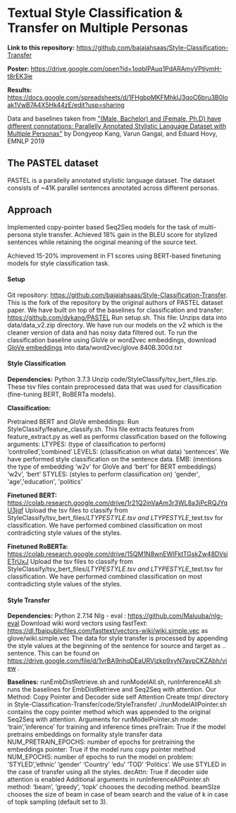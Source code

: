 # Textual Style Classification & Transfer on Multiple Personas
__Link to this repository:__ https://github.com/bajajahsaas/Style-Classification-Transfer

__Poster:__ https://drive.google.com/open?id=1oqbIPAuq1PdARAmyVPtiymH-t8rEK3ie

__Results:__ https://docs.google.com/spreadsheets/d/1FHgbpMKFMhklJ3qoC6bru3B0loak1VwB7A4X5Hk44zE/edit?usp=sharing


Data and baselines taken from ["(Male, Bachelor) and (Female, Ph.D) have different connotations: Parallelly Annotated Stylistic Language Dataset with Multiple Personas"](https:/arxiv.org/abs/1909.00098) by Dongyeop Kang, Varun Gangal, and Eduard Hovy, EMNLP 2019

## The PASTEL dataset
PASTEL is a parallelly annotated stylistic language dataset.
The dataset consists of ~41K parallel sentences annotated across different personas.

## Approach
Implemented copy-pointer based Seq2Seq models for the task of multi-persona style transfer. Achieved 18% gain in the BLEU score for stylized sentences while retaining the original meaning of the source text.

Achieved 15-20% improvement in F1 scores using BERT-based finetuning models for style classification task.

#### Setup

Git repository: https://github.com/bajajahsaas/Style-Classification-Transfer. This is the fork of the repository by the original authors of PASTEL dataset paper. We have built on top of the baselines for classification and transfer: https://github.com/dykang/PASTEL
Run setup.sh. This file:
Unzips data into data/data_v2.zip directory. We have run our models on the v2 which is the cleaner version of data and has noisy data filtered out.
To run the classification baseline using GloVe or word2vec embeddings, download [GloVe embeddings](http://nlp.stanford.edu/data/glove.840B.300d.zip) into data/word2vec/glove.840B.300d.txt

#### Style Classification

__Dependencies:__
Python 3.7.3
Unzip code/StyleClassify/tsv_bert_files.zip. These tsv files contain preprocessed data that was used for classification (fine-tuning BERT, RoBERTa models).

__Classification:__

Pretrained BERT and GloVe embeddings:
Run StyleClassify/feature_classify.sh. This file extracts features from feature_extract.py as well as performs classification based on the following arguments:
LTYPES: (type of classification to perform) ‘controlled’,’combined’
LEVELS: (classification on what data) ‘sentences’. We have performed style classification on the sentence data.
EMB: (mentions the type of embedding ‘w2v’ for GloVe and ‘bert’ for BERT embeddings) ‘w2v’, ‘bert’
STYLES: (styles to perform classification on) 'gender', 'age','education', 'politics’

__Finetuned BERT:__
https://colab.research.google.com/drive/1r21Q2inVaAm3r3WL8a3jPcRQJYqU3jqf
Upload the tsv files to classify from StyleClassify/tsv_bert_files/$LTYPE$_$STYLE$.tsv and $LTYPE$_$STYLE$_test.tsv for classification. We have performed combined classification on most contradicting style values of the styles.

__Finetuned RoBERTa:__
https://colab.research.google.com/drive/15QM1N8wnEWlFktTGskZw48DVsiETrUxJ
Upload the tsv files to classify from StyleClassify/tsv_bert_files/$LTYPE$_$STYLE$.tsv and $LTYPE$_$STYLE$_test.tsv for classification. We have performed combined classification on most contradicting style values of the styles.

#### Style Transfer

__Dependencies:__
Python 2.7.14
Nlg - eval : https://github.com/Maluuba/nlg-eval
Download wiki word vectors using fastText: https://dl.fbaipublicfiles.com/fasttext/vectors-wiki/wiki.simple.vec as glove/wiki.simple.vec
The data for style transfer is processed by appending the style values at the beginning of the sentence for source and target as <Style1> <Style2> .. <Style7> sentence. This can be found on https://drive.google.com/file/d/1vrBA9nhqDEaURVjzkp9xyN7avpCKZAbh/view .

__Baselines:__
runEmbDistRetrieve.sh and runModelAll.sh, runInferenceAll.sh runs the baselines for EmbDistRetrieve and Seq2Seq with attention.
Our Method: Copy Pointer and Decoder side self Attention
Create tmp/ directory in Style-Classification-Transfer/code/StyleTransfer/
./runModelAllPointer.sh contains the copy pointer method which was appended to the original Seq2Seq with attention.
Arguments for runModelPointer.sh
mode: ‘train’,’inference’ for training and inference times
preTrain: True if the model pretrains embeddings on formality style transfer data
NUM_PRETRAIN_EPOCHS: number of epochs for pretraining the embeddings
pointer: True if the model runs copy pointer method
NUM_EPOCHS: number of epochs to run the model on
problem: ‘STYLED’,’ethnic’ ‘gender’ ‘Country’ ‘edu’ ‘TOD’ ‘Politics’. We use STYLED in the case of transfer using all the styles.
decAttn: True if decoder side attention is enabled
Additional arguments in runInferenceAllPointer.sh
method: ‘beam’, ‘greedy’, ‘topk’ chooses the decoding method.
beamSIze chooses the size of beam in case of beam search and the value of k in case of topk sampling (default set to 3).
